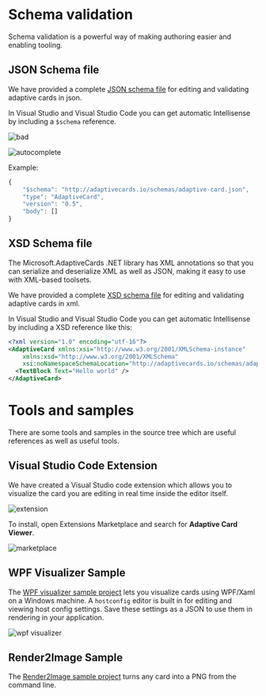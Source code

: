 # Schema validation
Schema validation is a powerful way of making authoring easier and enabling tooling.

## JSON Schema file
We have provided a complete [JSON schema file](../../../schemas/adaptive-card.json) for editing and validating 
adaptive cards in json.

In Visual Studio and Visual Studio Code you can get automatic Intellisense by including a `$schema` reference.

![bad](../../../content/invalidjson1.png)

![autocomplete](../../../content/autocomplete.png)

Example:
```javascript
{
    "$schema": "http://adaptivecards.io/schemas/adaptive-card.json",
    "type": "AdaptiveCard",
    "version": "0.5",
    "body": []
}
```

## XSD Schema file
The Microsoft.AdaptiveCards .NET library has XML annotations so that you can serialize and deserialize XML 
as well as JSON, making it easy to use with XML-based toolsets. 

We have provided a complete [XSD schema file](../../../schemas/adaptive-card.xsd) for editing and validating 
adaptive cards in xml.

In Visual Studio and Visual Studio Code you can get automatic Intellisense by including a XSD reference like this:

```xml
<?xml version="1.0" encoding="utf-16"?>
<AdaptiveCard xmlns:xsi="http://www.w3.org/2001/XMLSchema-instance" 
    xmlns:xsd="http://www.w3.org/2001/XMLSchema"
    xsi:noNamespaceSchemaLocation="http://adaptivecards.io/schemas/adaptive-card.xsd">
  <TextBlock Text="Hello world" />
</AdaptiveCard>
```

# Tools and samples
There are some tools and samples in the source tree which are useful references as well as useful tools.

## Visual Studio Code Extension
We have created a Visual Studio code extension which allows you to visualize the card you are editing in real time
inside the editor itself. 

![extension](../../../content/vscode-extension.png)

To install, open Extensions Marketplace and search for **Adaptive Card Viewer**.

![marketplace](../../../content/vscode-extension-marketplace.png)


## WPF Visualizer Sample
The [WPF visualizer sample project](../../../../../source/dotnet/Samples/WPFVisualizer/AdaptiveCards.Sample.WPFVisualizer.csproj) lets you visualize cards using WPF/Xaml on a Windows machine.  A `hostconfig`
editor is built in for editing and viewing host config settings. Save these settings as a JSON to use them in rendering
in your application.

![wpf visualizer](../../../content/wpfvisualizer.png)

## Render2Image Sample
The [Render2Image sample project](../../../../../source/dotnet/Samples/RenderImage/Render2Image.csproj) turns any card into a PNG from the command line.
